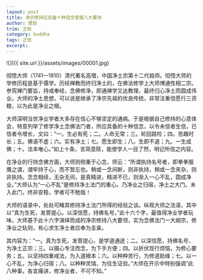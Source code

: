 ```yaml
---
layout: post
title: 净宗修持应具备十种信念掌握八大要领
author: 慧寂
trim: 王盼
category: buddha
tags: 正信
excerpt:
---
```


![]({{ site.url }}/assets/images/00001.jpg)

彻悟大师（1741—1810）清代著名高僧，中国净土宗第十二代祖师。彻悟大师的学修历程是基于儒学。历经禅教而终归净土的，在佛法修学上大师博通性相二宗。参究禅门要旨，持戒奉经，念佛修净，即通禅学又达教理，最终归心净土而圆成伟业。大师的净土思想，可以说是继承了净宗先祖的优良传统，非常注重信愿行三资粮，以为此是净业之根。

大师深明当世净业学者大多存在信心不够坚定的通病。于是根据自己修持的心意体会，特意列举了修学净土念佛法门者，所应具备的十种信念，以令未信者生信，已信者令增长，文曰：“一。生必有死；二。人命无常；三。轮回路险；四。苦趣时长；五。佛语不虚；六。实有净土；七。愿生即生；八。生即不退；九。一生成佛；十。法本唯心。”如上十条，言简意赅，能使学人一目了然，明记所信之内容。

在净业的行持念佛方面，大师则侧重于心念，师云：“所谓执持名号者，即拳拳服膺之谓，谓牢持于心，而不暂忘也。稍或一念间断，则非执持，稍或一念夹杂，则非执持。念念相续，无杂无间，是真精进，精进不已，则渐入一心不乱，圆成净业。”大师认为“一心不乱”是修持净土法门的重心。乃净业之归宿，净土之大门。未入此门，终非安稳，学者可不勉哉！

大师的语录中，处处可睹其修持净土法门所得的经验之谈。纵观大师之法语，其中以“真为生死，发菩提心。以深信愿，持佛名号。”此十六个字，最值得净业学者玩味。大师基于此十六字演绎而成的净宗修持八大要领，实为念佛法门一大纲宗，修净业之轨则，有心求生净土者应奉为圭臬。

其内容为：“一。真为生死，发菩提心，是学道通途；二。以深信愿，持佛名号，为净土正宗；三。以摄心专注而念，为下手方便；四。以折伏现行烦恼，为修心要务；五。以坚持四重戒法，为入道根本；六。以种种苦行，为修道助缘；七。以一心不乱，为净心归宿；八。以种种灵瑞，为往生证验。”大师在开示中特别强调“此八种事，各宜痛讲，修净业者，不可不知。”
